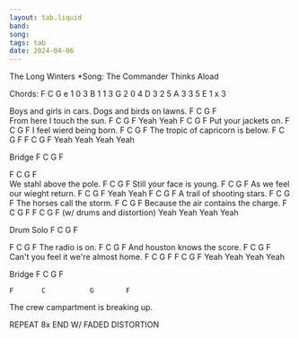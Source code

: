 ```yaml
---
layout: tab.liquid
band:
song:
tags: tab
date: 2024-04-06
---
```

 The Long Winters *Song: The Commander Thinks Aload


Chords:
   F  C  G
e  1  0  3
B  1  1  3
G  2  0  4
D  3  2  5
A  3  3  5
E  1  x  3

Boys and girls in cars.
Dogs and birds on lawns.
     F      C         G    F     
From here I touch the sun. 
F  C  G  F
Yeah  Yeah
F        C          G    F
Put your jackets on.
F      C           G    F
I feel wierd being born.
F            C     G         F
The tropic of capricorn is below.
F  C  G  F  F  C  G  F
Yeah  Yeah  Yeah  Yeah

Bridge
F  C  G  F

F        C         G    F  
We stahl above the pole.
F          C       G     F
Still your face is young.
F     C        G        F
As we feel our wieght return.
F  C  G  F
Yeah  Yeah
F          C        G     F
A trail of shooting stars.
F          C        G     F
The horses call the storm.
F           C      G           F 
Because the air contains the charge.
F  C  G  F  F  C  G  F (w/ drums and distortion)
Yeah  Yeah  Yeah  Yeah

Drum Solo 
F  C  G  F

F       C    G    F
The radio is on.
F       C             G     F 
And houston knows the score.
F         C             G      F
Can't you feel it we're almost home.
F  C  G  F  F  C  G  F
Yeah  Yeah  Yeah  Yeah

Bridge
F  C  G  F

    F       C           G        F
The crew campartment is breaking up.

REPEAT 8x END W/ FADED DISTORTION
